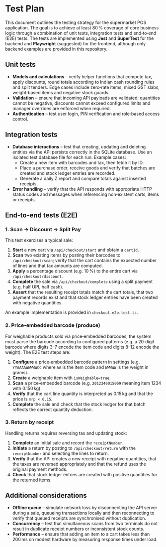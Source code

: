# Test Plan

This document outlines the testing strategy for the supermarket POS application.  The goal is to achieve
at least 80 % coverage of core business logic through a combination of unit tests, integration tests and
end‑to‑end (E2E) tests.  The tests are implemented using **Jest** and **SuperTest** for the backend and
**Playwright** (suggested) for the frontend, although only backend examples are provided in this repository.

## Unit tests

* **Models and calculations** – verify helper functions that compute tax, apply discounts, round totals
  according to Indian cash rounding rules and split tenders.  Edge cases include zero‑rate items,
  mixed GST slabs, weight‑based items and negative stock guards.
* **Validation** – ensure that incoming API payloads are validated: quantities cannot be negative,
  discounts cannot exceed configured limits and manager overrides are enforced when required.
* **Authentication** – test user login, PIN verification and role‑based access control.

## Integration tests

* **Database interactions** – test that creating, updating and deleting entities via the API persists
  correctly in the SQLite database.  Use an isolated test database file for each run.  Example cases:
  * Create a new item with barcodes and tax, then fetch it by ID.
  * Place a purchase order, receive goods and verify that batches are created and stock ledger entries are
    recorded.
  * Generate a daily Z report and compare totals against inserted receipts.
* **Error handling** – verify that the API responds with appropriate HTTP status codes and messages when
  referencing non‑existent carts, items or receipts.

## End‑to‑end tests (E2E)

### 1. Scan → Discount → Split Pay

This test exercises a typical sale:

1. **Start** a new cart via `/api/checkout/start` and obtain a `cartId`.
2. **Scan** two existing items by posting their barcodes to `/api/checkout/scan`; verify that the cart
   contains the expected number of lines and that tax amounts are computed.
3. **Apply** a percentage discount (e.g. 10 %) to the entire cart via `/api/checkout/discount`.
4. **Complete** the sale via `/api/checkout/complete` using a split payment (e.g. half UPI, half cash).
5. **Assert** that the resulting receipt totals match the cart totals, that two payment records exist and
   that stock ledger entries have been created with negative quantities.

An example implementation is provided in `checkout.e2e.test.ts`.

### 2. Price‑embedded barcode (produce)

For weighable products sold via price‑embedded barcodes, the system must parse the barcode according to
configured patterns (e.g. a 20‑digit barcode where digits 3–7 encode the item code and digits 8–12 encode
the weight).  The E2E test steps are:

1. **Configure** a price‑embedded barcode pattern in settings (e.g. `YYAAAAWWWWWCC` where `AA` is the
   item code and `WWWWW` is the weight in grams).
2. **Create** a weighable item with `isWeighable=true`.
3. **Scan** a price‑embedded barcode (e.g. `2012340015009` meaning item 1234 with 0.150 kg).
4. **Verify** that the cart line quantity is interpreted as 0.15 kg and that the price is `mrp × 0.15`.
5. **Complete** the sale and check that the stock ledger for that batch reflects the correct quantity
   deduction.

### 3. Return by receipt

Handling returns requires reversing tax and updating stock:

1. **Complete** an initial sale and record the `receiptNumber`.
2. **Initiate** a return by posting to `/api/checkout/return` with the `receiptNumber` and selecting the
   lines to return.
3. **Verify** that the API creates a new receipt with negative quantities, that the taxes are reversed
   appropriately and that the refund uses the original payment methods.
4. **Check** that stock ledger entries are created with positive quantities for the returned items.

## Additional considerations

* **Offline queue** – simulate network loss by disconnecting the API server during a sale, queueing
  transactions locally and then reconnecting to verify that queued receipts are synchronised without
  duplication.
* **Concurrency** – test that simultaneous scans from two terminals do not result in duplicate receipt
  numbers or inconsistent stock counts.
* **Performance** – ensure that adding an item to a cart takes less than 200 ms on modest hardware by
  measuring response times under load.